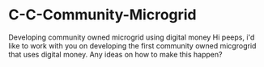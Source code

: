 # C-C-Community-Microgrid
Developing community owned microgrid using digital money
Hi peeps, i'd like to work with you on developing the first community owned micgrogrid that uses digital money.  Any ideas on how to make this happen?
